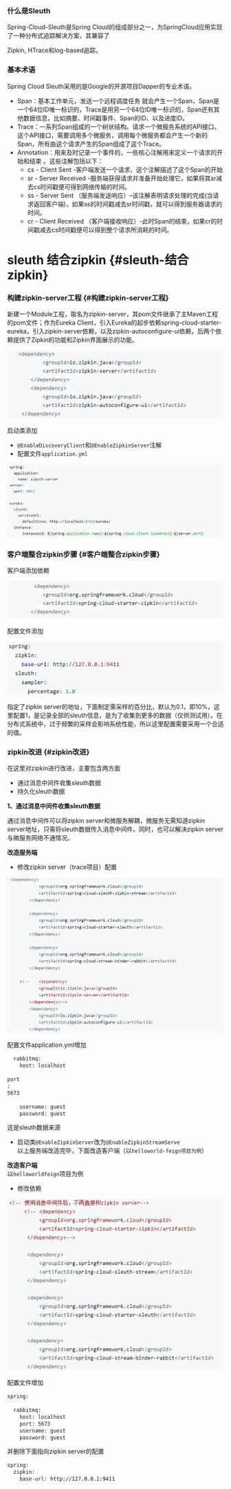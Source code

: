 ### 什么是Sleuth

Spring-Cloud-Sleuth是Spring Cloud的组成部分之一，为SpringCloud应用实现了一种分布式追踪解决方案，其兼容了

Zipkin, HTrace和log-based追踪。

### 基本术语

Spring Cloud Sleuth采用的是Google的开源项目Dapper的专业术语。

* Span：基本工作单元，发送一个远程调度任务 就会产生一个Span，Span是一个64位ID唯一标识的，Trace是用另一个64位ID唯一标识的，Span还有其他数据信息，比如摘要、时间戳事件、Span的ID、以及进度ID。
* Trace：一系列Span组成的一个树状结构。请求一个微服务系统的API接口，这个API接口，需要调用多个微服务，调用每个微服务都会产生一个新的Span，所有由这个请求产生的Span组成了这个Trace。
* Annotation：用来及时记录一个事件的，一些核心注解用来定义一个请求的开始和结束 。这些注解包括以下：
  * cs - Client Sent -客户端发送一个请求，这个注解描述了这个Span的开始
  * sr - Server Received -服务端获得请求并准备开始处理它，如果将其sr减去cs时间戳便可得到网络传输的时间。
  * ss - Server Sent （服务端发送响应）–该注解表明请求处理的完成\(当请求返回客户端\)，如果ss的时间戳减去sr时间戳，就可以得到服务器请求的时间。
  * cr - Client Received （客户端接收响应）-此时Span的结束，如果cr的时间戳减去cs时间戳便可以得到整个请求所消耗的时间。

# sleuth 结合zipkin {#sleuth-结合zipkin}

### 构建zipkin-server工程 {#构建zipkin-server工程}

新建一个Module工程，取名为zipkin-server，其pom文件继承了主Maven工程的pom文件；作为Eureka Client，引入Eureka的起步依赖spring-cloud-starter-eureka，引入zipkin-server依赖，以及zipkin-autoconfigure-ui依赖，后两个依赖提供了Zipkin的功能和Zipkin界面展示的功能。

![](/assets/import42.png)

启动类添加

* `@EnableDiscoveryClient`和`@EnableZipkinServer`注解
* 配置文件`application.yml`

![](/assets/import44.png)

### 客户端整合zipkin步骤 {#客户端整合zipkin步骤}

客户端添加依赖

![](/assets/import41.png)

配置文件添加

![](/assets/import45.png)

指定了zipkin server的地址，下面制定需采样的百分比，默认为0.1，即10%，这里配置1，是记录全部的sleuth信息，是为了收集到更多的数据（仅供测试用）。在分布式系统中，过于频繁的采样会影响系统性能，所以这里配置需要采用一个合适的值。

### zipkin改进 {#zipkin改进}

在这里对zipkin进行改进，主要包含两方面

* 通过消息中间件收集sleuth数据  
* 持久化sleuth数据

**1、通过消息中间件收集sleuth数据**

通过消息中间件可以将zipkin server和微服务解耦，微服务无需知道zipkin server地址，只需将sleuth数据传入消息中间件。同时，也可以解决zipkin server与微服务网络不通情况。

**改造服务端**

* 修改zipkin server（trace项目）配置

![](/assets/import46.png)

配置文件application.yml增加

```
  rabbitmq:
    host: localhost

port
: 
5673

    username: guest
    password: guest
```

这是sleuth数据来源

* 启动类`@EnableZipkinServer`改为`@EnableZipkinStreamServe`  
  以上服务端改造完毕，下面改造客户端（以`helloworld-feign项目为例`）

**改造客户端**  
以`helloworldfeign`项目为例

* 修改依赖

![](/assets/import58.png)

配置文件增加

```
spring:

  rabbitmq:
    host: localhost
    port: 5673
    username: guest
    password: guest
```

并删除下面指向zipkin server的配置

```
spring:
  zipkin:
    base-url: http://127.0.0.1:9411
```



